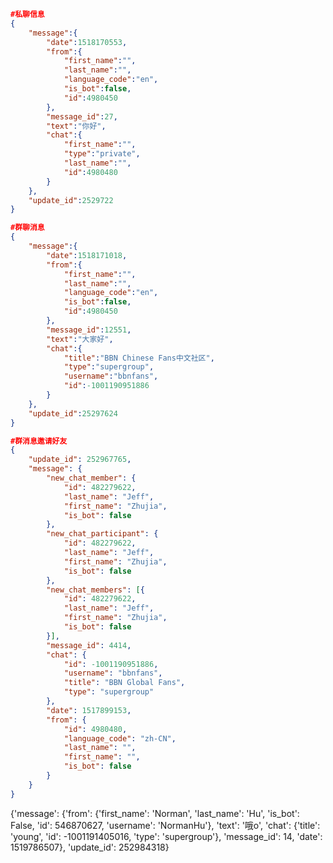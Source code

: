 ```json
#私聊信息
{
    "message":{
        "date":1518170553,
        "from":{
            "first_name":"",
            "last_name":"",
            "language_code":"en",
            "is_bot":false,
            "id":4980450
        },
        "message_id":27,
        "text":"你好",
        "chat":{
            "first_name":"",
            "type":"private",
            "last_name":"",
            "id":4980480
        }
    },
    "update_id":2529722
}
```

```json
#群聊消息
{
    "message":{
        "date":1518171018,
        "from":{
            "first_name":"",
            "last_name":"",
            "language_code":"en",
            "is_bot":false,
            "id":4980450
        },
        "message_id":12551,
        "text":"大家好",
        "chat":{
            "title":"BBN Chinese Fans中文社区",
            "type":"supergroup",
            "username":"bbnfans",
            "id":-1001190951886
        }
    },
    "update_id":25297624
}
```

```json
#群消息邀请好友
{
	"update_id": 252967765,
	"message": {
		"new_chat_member": {
			"id": 482279622,
			"last_name": "Jeff",
			"first_name": "Zhujia",
			"is_bot": false
		},
		"new_chat_participant": {
			"id": 482279622,
			"last_name": "Jeff",
			"first_name": "Zhujia",
			"is_bot": false
		},
		"new_chat_members": [{
			"id": 482279622,
			"last_name": "Jeff",
			"first_name": "Zhujia",
			"is_bot": false
		}],
		"message_id": 4414,
		"chat": {
			"id": -1001190951886,
			"username": "bbnfans",
			"title": "BBN Global Fans",
			"type": "supergroup"
		},
		"date": 1517899153,
		"from": {
			"id": 4980480,
			"language_code": "zh-CN",
			"last_name": "",
			"first_name": "",
			"is_bot": false
		}
	}
}
```

{'message': {'from': {'first_name': 'Norman', 'last_name': 'Hu', 'is_bot': False, 'id': 546870627, 'username': 'NormanHu'}, 'text': '哦o', 'chat': {'title': 'young', 'id': -1001191405016, 'type': 'supergroup'}, 'message_id': 14, 'date': 1519786507}, 'update_id': 252984318}
